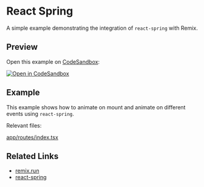 # React Spring

A simple example demonstrating the integration of `react-spring` with Remix.

## Preview

Open this example on [CodeSandbox](https://codesandbox.com):

[![Open in CodeSandbox](https://codesandbox.io/static/img/play-codesandbox.svg)](https://codesandbox.io/s/github/remix-run/remix/tree/main/examples/react-spring)

## Example

This example shows how to animate on mount and animate on different events using `react-spring`.

Relevant files:

[app/routes/index.tsx](./app/routes/index.tsx)

## Related Links

- [remix.run](https://remix.run/)
- [react-spring](https://react-spring.io/)
